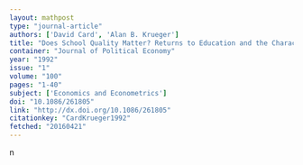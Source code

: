 ```yaml
---
layout: mathpost
type: "journal-article"
authors: ['David Card', 'Alan B. Krueger']
title: "Does School Quality Matter? Returns to Education and the Characteristics of Public Schools in the United States"
container: "Journal of Political Economy"
year: "1992"
issue: "1"
volume: "100"
pages: "1-40"
subject: ['Economics and Econometrics']
doi: "10.1086/261805"
link: "http://dx.doi.org/10.1086/261805"
citationkey: "CardKrueger1992"
fetched: "20160421"
---
```


n